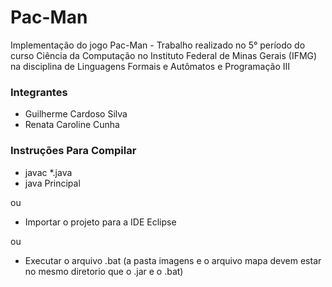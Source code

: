 # Pac-Man
Implementação do jogo Pac-Man - Trabalho realizado no 5° período do curso Ciência da Computação no Instituto Federal de Minas Gerais (IFMG) na disciplina de Linguagens Formais e Autômatos e Programação III

### Integrantes

- Guilherme Cardoso Silva
- Renata Caroline Cunha

### Instruções Para Compilar

- javac *.java
- java Principal

ou 
- Importar o projeto para a IDE Eclipse

ou
- Executar o arquivo .bat (a pasta imagens e o arquivo mapa devem estar no mesmo diretorio que o .jar e o .bat)
